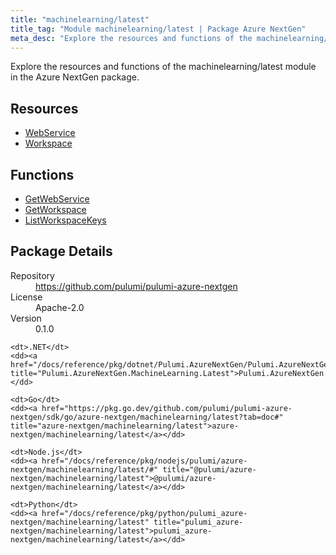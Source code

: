 ```yaml
---
title: "machinelearning/latest"
title_tag: "Module machinelearning/latest | Package Azure NextGen"
meta_desc: "Explore the resources and functions of the machinelearning/latest module in the Azure NextGen package."
---
```


<!-- WARNING: this file was generated by Pulumi Docs Generator. -->
<!-- Do not edit by hand unless you're certain you know what you are doing! -->

Explore the resources and functions of the machinelearning/latest module in the Azure NextGen package.

<h2 id="resources">Resources</h2>
<ul class="api">
    <li><a href="webservice" title="WebService"><span class="symbol resource"></span>WebService</a></li>
    <li><a href="workspace" title="Workspace"><span class="symbol resource"></span>Workspace</a></li>
</ul>

<h2 id="functions">Functions</h2>
<ul class="api">
    <li><a href="getwebservice" title="GetWebService"><span class="symbol function"></span>GetWebService</a></li>
    <li><a href="getworkspace" title="GetWorkspace"><span class="symbol function"></span>GetWorkspace</a></li>
    <li><a href="listworkspacekeys" title="ListWorkspaceKeys"><span class="symbol function"></span>ListWorkspaceKeys</a></li>
</ul>

<h2 id="package-details">Package Details</h2>
<dl class="package-details">
	<dt>Repository</dt>
	<dd><a href="https://github.com/pulumi/pulumi-azure-nextgen">https://github.com/pulumi/pulumi-azure-nextgen</a></dd>
	<dt>License</dt>
	<dd>Apache-2.0</dd>
	<dt>Version</dt>
	<dd>0.1.0</dd>
</dl>



<dl class="tabular">

    <dt>.NET</dt>
    <dd><a href="/docs/reference/pkg/dotnet/Pulumi.AzureNextGen/Pulumi.AzureNextGen.MachineLearning.Latest.html" title="Pulumi.AzureNextGen.MachineLearning.Latest">Pulumi.AzureNextGen.MachineLearning.Latest</a></dd>

    <dt>Go</dt>
    <dd><a href="https://pkg.go.dev/github.com/pulumi/pulumi-azure-nextgen/sdk/go/azure-nextgen/machinelearning/latest?tab=doc#" title="azure-nextgen/machinelearning/latest">azure-nextgen/machinelearning/latest</a></dd>

    <dt>Node.js</dt>
    <dd><a href="/docs/reference/pkg/nodejs/pulumi/azure-nextgen/machinelearning/latest/#" title="@pulumi/azure-nextgen/machinelearning/latest">@pulumi/azure-nextgen/machinelearning/latest</a></dd>

    <dt>Python</dt>
    <dd><a href="/docs/reference/pkg/python/pulumi_azure-nextgen/machinelearning/latest" title="pulumi_azure-nextgen/machinelearning/latest">pulumi_azure-nextgen/machinelearning/latest</a></dd>

</dl>

